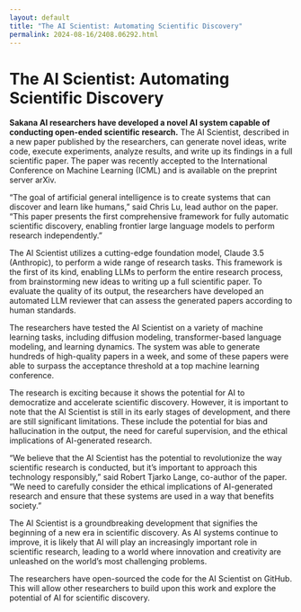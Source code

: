 ```yaml
---
layout: default
title: "The AI Scientist: Automating Scientific Discovery"
permalink: 2024-08-16/2408.06292.html
---
```

# The AI Scientist: Automating Scientific Discovery

**Sakana AI researchers have developed a novel AI system capable of conducting open-ended scientific research.** The AI Scientist, described in a new paper published by the researchers, can generate novel ideas, write code, execute experiments, analyze results, and write up its findings in a full scientific paper. The paper was recently accepted to the International Conference on Machine Learning (ICML) and is available on the preprint server arXiv.

“The goal of artificial general intelligence is to create systems that can discover and learn like humans,” said Chris Lu, lead author on the paper. “This paper presents the first comprehensive framework for fully automatic scientific discovery, enabling frontier large language models to perform research independently.”

The AI Scientist utilizes a cutting-edge foundation model, Claude 3.5 (Anthropic), to perform a wide range of research tasks. This framework is the first of its kind, enabling LLMs to perform the entire research process, from brainstorming new ideas to writing up a full scientific paper. To evaluate the quality of its output, the researchers have developed an automated LLM reviewer that can assess the generated papers according to human standards.

The researchers have tested the AI Scientist on a variety of machine learning tasks, including diffusion modeling, transformer-based language modeling, and learning dynamics. The system was able to generate hundreds of high-quality papers in a week, and some of these papers were able to surpass the acceptance threshold at a top machine learning conference.

The research is exciting because it shows the potential for AI to democratize and accelerate scientific discovery. However, it is important to note that the AI Scientist is still in its early stages of development, and there are still significant limitations. These include the potential for bias and hallucination in the output, the need for careful supervision, and the ethical implications of AI-generated research.

“We believe that the AI Scientist has the potential to revolutionize the way scientific research is conducted, but it’s important to approach this technology responsibly,” said Robert Tjarko Lange, co-author of the paper. “We need to carefully consider the ethical implications of AI-generated research and ensure that these systems are used in a way that benefits society.”

The AI Scientist is a groundbreaking development that signifies the beginning of a new era in scientific discovery. As AI systems continue to improve, it is likely that AI will play an increasingly important role in scientific research, leading to a world where innovation and creativity are unleashed on the world’s most challenging problems.

The researchers have open-sourced the code for the AI Scientist on GitHub. This will allow other researchers to build upon this work and explore the potential of AI for scientific discovery.